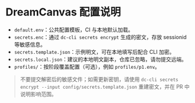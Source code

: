# DreamCanvas 配置说明

- `default.env`：公共配置模板，CI 与本地默认加载。
- `secrets.enc`：通过 `dc-cli secrets encrypt` 生成的密文，存放 sessionid 等敏感信息。
- `secrets.template.json`：示例明文，可在本地填写后配合 CLI 加密。
- `secrets.local.json`：建议的本地明文副本，仓库已忽略，请勿提交远端。
- `profiles/`：按阶段覆盖配置（可选），例如 `profiles/p1.env`。

> 不要提交解密后的敏感文件；如需更新密钥，请使用 `dc-cli secrets encrypt --input config/secrets.template.json` 重建密文，并在 PR 中说明影响范围。
